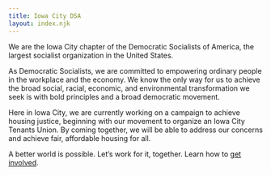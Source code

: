 ```yaml
---
title: Iowa City DSA
layout: index.njk
---
```


We are the Iowa City chapter of the Democratic Socialists of America, the largest socialist organization in the United States.

As Democratic Socialists, we are committed to empowering ordinary people in the workplace and the economy. We know the only way for us to achieve the broad social, racial, economic, and environmental transformation we seek is with bold principles and a broad democratic movement.

Here in Iowa City, we are currently working on a campaign to achieve housing justice, beginning with our movement to organize an Iowa City Tenants Union. By coming together, we will be able to address our concerns and achieve fair, affordable housing for all.


A better world is possible. Let’s work for it, together. Learn how to [get involved](./get_involved).